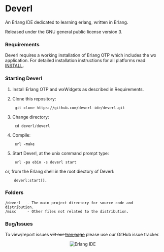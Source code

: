 Deverl
======

An Erlang IDE dedicated to learning erlang, written in Erlang.

Released under the GNU general public license version 3.

### Requirements

Deverl requires a working installation of Erlang OTP which includes the wx application.
For detailed installation instructions for all platforms read [INSTALL](https://raw.github.com/deverl-ide/deverl/master/INSTALL.md).

### Starting Deverl

1. Install Erlang OTP and wxWidgets as described in Requirements.
2. Clone this repository:
         
        git clone https://github.com/deverl-ide/deverl.git
3. Change directory:

        cd deverl/deverl
4. Compile:

        erl -make
5. Start Deverl, at the unix command prompt type:

        erl -pa ebin -s deverl start
 or, from the Erlang shell in the root diectory of Deverl:

        deverl:start().


### Folders

	/deverl   - The main project directory for source code and distribution.
	/misc     - Other files not related to the distribution.


### Bug/Issues

To view/report issues ~~viit our [trac page](http://www.tgrsvr.co.uk/trac "trac")~~ please use our GitHub issue tracker.

<div align="center">
	<img src="https://raw.github.com/deverl-ide/deverl/master/misc/linux_screenshot.png" alt="Erlang IDE" />
</div>
